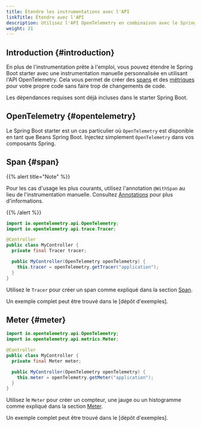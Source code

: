 ```yaml
---
title: Étendre les instrumentations avec l'API
linkTitle: Étendre avec l'API
description: Utilisez l'API OpenTelemetry en combinaison avec le Spring Boot starter pour étendre la télémétrie générée automatiquement avec des spans et des métriques personnalisés
weight: 21
---
```


## Introduction {#introduction}

En plus de l'instrumentation prête à l'emploi, vous pouvez étendre le Spring
Boot starter avec une instrumentation manuelle personnalisée en utilisant l'API
OpenTelemetry. Cela vous permet de créer des
[spans](/docs/concepts/signals/traces/#spans) et des
[métriques](/docs/concepts/signals/metrics) pour votre propre code sans faire
trop de changements de code.

Les dépendances requises sont déjà incluses dans le starter Spring Boot.

## OpenTelemetry {#opentelemetry}

Le Spring Boot starter est un cas particulier où `OpenTelemetry` est disponible
en tant que Beans Spring Boot. Injectez simplement `OpenTelemetry` dans vos
composants Spring.

## Span {#span}

{{% alert title="Note" %}}

Pour les cas d'usage les plus courants, utilisez l'annotation `@WithSpan` au
lieu de l'instrumentation manuelle. Consultez [Annotations](../annotations) pour
plus d'informations.

{{% /alert %}}

```java
import io.opentelemetry.api.OpenTelemetry;
import io.opentelemetry.api.trace.Tracer;

@Controller
public class MyController {
  private final Tracer tracer;

  public MyController(OpenTelemetry openTelemetry) {
    this.tracer = openTelemetry.getTracer("application");
  }
}
```

Utilisez le `Tracer` pour créer un span comme expliqué dans la section
[Span](/docs/languages/java/api/#span).

Un exemple complet peut être trouvé dans le \[dépôt d'exemples].

## Meter {#meter}

```java
import io.opentelemetry.api.OpenTelemetry;
import io.opentelemetry.api.metrics.Meter;

@Controller
public class MyController {
  private final Meter meter;

  public MyController(OpenTelemetry openTelemetry) {
    this.meter = openTelemetry.getMeter("application");
  }
}
```

Utilisez le `Meter` pour créer un compteur, une jauge ou un histogramme comme
expliqué dans la section [Meter](/docs/languages/java/api/#meter).

Un exemple complet peut être trouvé dans le \[dépôt d'exemples].

[example repository]: https://github.com/open-telemetry/opentelemetry-java-examples/tree/main/spring-native
